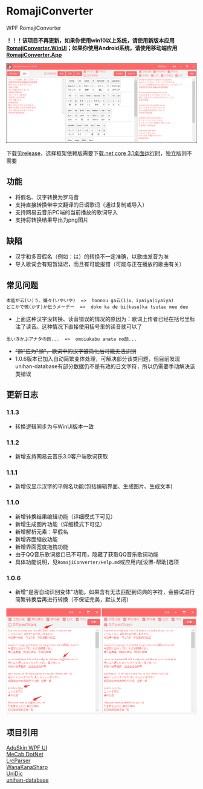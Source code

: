 # RomajiConverter
WPF RomajiConverter

**！！！该项目不再更新，如果你使用win10以上系统，请使用新版本应用[RomajiConverter.WinUI](https://github.com/xyh20180101/RomajiConverter.WinUI)；如果你使用Android系统，请使用移动端应用[RomajiConverter.App](https://github.com/xyh20180101/RomajiConverter.App)**

![](https://raw.githubusercontent.com/xyh20180101/RomajiConverter/main/1.png)

下载见[release](https://github.com/xyh20180101/RomajiConverter/releases)，选择框架依赖版需要下载[.net core 3.1桌面运行时](https://dotnet.microsoft.com/zh-cn/download/dotnet/3.1)，独立版则不需要

## 功能
- 将假名、汉字转换为罗马音
- 支持直接转换带中文翻译的日语歌词（通过复制或导入）
- 支持网易云音乐PC端的当前播放的歌词导入
- 支持将转换结果导出为png图片

## 缺陷
- 汉字和多音假名（例如：は）的转换不一定准确，以歌曲发音为准
- 导入歌词会有短暂延迟，而且有可能报错（可能与正在播放的歌曲有关）

## 常见问题
```
本能が云(い)う、嫌々(いやいや)  =>  honnou ga云(i)u、iyaiya(iyaiya)
どこかで微(かす)か伝うメーデー  =>  doko ka de bi(kasu)ka tsutau mee dee
```
- 上面这种汉字没转换、读音错误的情况的原因为：歌词上传者已经在括号里标注了读音。这种情况下直接使用括号里的读音就可以了
```
思い浮かぶアナタの颜...  =>  omoiukabu anata no颜...
```
- ~~"颜"应为"顔"，歌词中的汉字被简化后可能无法识别~~
- 1.0.6版本已加入自动简繁变体处理，可解决部分该类问题，但目前发现unihan-database有部分数据仍不是有效的日文字符，所以仍需要手动解决该类错误

## 更新日志

### 1.1.3
- 转换逻辑同步为与WinUI版本一致

### 1.1.2
- 新增支持网易云音乐3.0客户端歌词获取

### 1.1.1
- 新增仅显示汉字的平假名功能(包括编辑界面、生成图片、生成文本)

### 1.1.0
- 新增转换结果编辑功能（详细模式下可见）
- 新增生成图片功能（详细模式下可见）
- 新增解析元素：平假名
- 新增界面缩放功能
- 新增界面宽度拖拽功能
- 由于QQ音乐歌词接口已不可用，隐藏了获取QQ音乐歌词功能
- 具体功能说明，见``RomajiConverter/Help.md``或应用内[设置-帮助]选项

### 1.0.6
- 新增"是否自动识别变体"功能。如果含有无法匹配到词典的字符，会尝试进行简繁转换后再进行转换（不保证完美，默认关闭）

![](https://raw.githubusercontent.com/xyh20180101/RomajiConverter/main/2.png)

## 项目引用
[AduSkin WPF UI](https://github.com/aduskin/AduSkin)  
[MeCab.DotNet](https://github.com/kekyo/MeCab.DotNet)  
[LrcParser](https://github.com/OpportunityLiu/LrcParser)  
[WanaKanaSharp](https://github.com/caguiclajmg/WanaKanaSharp)  
[UniDic](https://unidic.ninjal.ac.jp/)  
[unihan-database](https://github.com/unicode-org/unihan-database)

